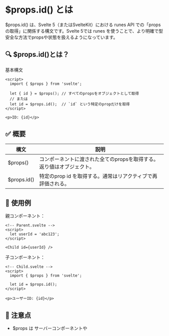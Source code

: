 # $props.id() とは
$props.id() は、Svelte 5（またはSvelteKit）における runes API での「propsの取得」に関係する構文です。Svelte 5では runes を使うことで、より明確で型安全な方法でpropsや状態を扱えるようになっています。

## 🔍 $props.id()とは？

基本構文
```svelte
<script>
  import { $props } from 'svelte';

  let { id } = $props(); // すべてのpropsをオブジェクトとして取得
  // または
  let id = $props.id();  // `id` という特定のpropだけを取得
</script>

<p>ID: {id}</p>
```

## ✅ 概要

構文|説明
---|---
$props()|コンポーネントに渡された全てのpropsを取得する。返り値はオブジェクト。
$props.id()|特定のprop id を取得する。通常はリアクティブで再評価される。


## 📘 使用例

親コンポーネント：

```svelte
<!-- Parent.svelte -->
<script>
  let userId = 'abc123';
</script>

<Child id={userId} />
```

子コンポーネント：

```svelte
<!-- Child.svelte -->
<script>
  import { $props } from 'svelte';

  let id = $props.id();
</script>

<p>ユーザーID: {id}</p>
```

## 📌 注意点
- $props は サーバーコンポーネントや <script context="module"> では使用不可。
- $props.id() のように個別に取得することで、不要な再レンダリングを防ぎつつパフォーマンスを向上できる。
- 型推論が有効に働くため、TypeScriptとの相性が良い。

## 🆚 export let id との違い

比較項目  $props.id()  export let id
再代入  ❌（再代入はできない）  ✅（再代入可能）
取得スタイル  関数呼び出し（id()）  変数として参照（id）
利用時の意図  propsを 読み取り専用 で扱いたい時  propsを 通常の変数 として使いたい時
Rune構文対応  ✅  ❌（従来構文）


## 🧠 補足
- $props.id() は リアクティブ なので、親コンポーネントから id が変化すれば自動的に更新されます。
- $props() を展開するパターンもありますが、不要なpropsまで取得するより個別アクセスが推奨されます。

